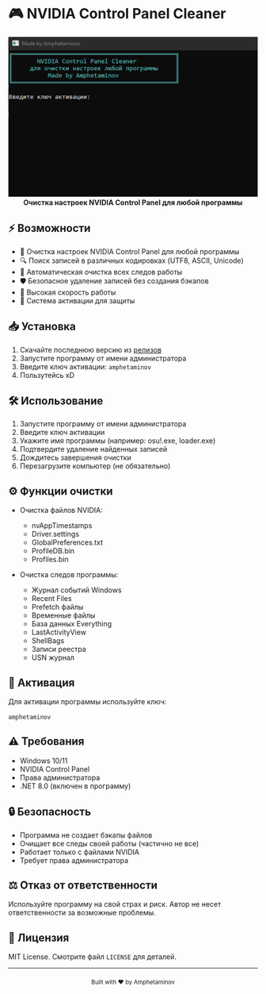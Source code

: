 # 🎮 NVIDIA Control Panel Cleaner

<div align="center">
  <img src="preview.png" alt="Preview" width="600">
  <br>
  <b>Очистка настроек NVIDIA Control Panel для любой программы</b>
</div>

## ⚡ Возможности

- 🎯 Очистка настроек NVIDIA Control Panel для любой программы
- 🔍 Поиск записей в различных кодировках (UTF8, ASCII, Unicode)
- 🧹 Автоматическая очистка всех следов работы
- 🛡️ Безопасное удаление записей без создания бэкапов
- 🚀 Высокая скорость работы
- 🔐 Система активации для защиты

## 📥 Установка

1. Скачайте последнюю версию из [релизов](https://github.com/Amphetaminov/NvidiaCleaner/releases)
2. Запустите программу от имени администратора
3. Введите ключ активации: `amphetaminov`
4. Пользутейсь xD

## 🛠️ Использование

1. Запустите программу от имени администратора
2. Введите ключ активации
3. Укажите имя программы (например: osu!.exe, loader.exe)
4. Подтвердите удаление найденных записей
5. Дождитесь завершения очистки
6. Перезагрузите компьютер (не обязательно)

## ⚙️ Функции очистки

- Очистка файлов NVIDIA:
  - nvAppTimestamps
  - Driver.settings
  - GlobalPreferences.txt
  - ProfileDB.bin
  - Profiles.bin

- Очистка следов программы:
  - Журнал событий Windows
  - Recent Files
  - Prefetch файлы
  - Временные файлы
  - База данных Everything
  - LastActivityView
  - ShellBags
  - Записи реестра
  - USN журнал

## 🔑 Активация

Для активации программы используйте ключ:
```
amphetaminov
```

## ⚠️ Требования

- Windows 10/11
- NVIDIA Control Panel
- Права администратора
- .NET 8.0 (включен в программу)

## 🔒 Безопасность

- Программа не создает бэкапы файлов
- Очищает все следы своей работы (частично не все)
- Работает только с файлами NVIDIA
- Требует права администратора

## ⚖️ Отказ от ответственности

Используйте программу на свой страх и риск. Автор не несет ответственности за возможные проблемы.

## 📝 Лицензия

MIT License. Смотрите файл `LICENSE` для деталей.

---
<div align="center">
  <sub>Built with ❤️ by Amphetaminov</sub>
</div> 